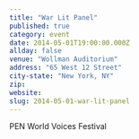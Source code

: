 ```yaml
---
title: "War Lit Panel"
published: true
category: event
date: 2014-05-01T19:00:00.000Z
allday: false
venue: "Wollman Auditorium"
address: "65 West 12 Street"
city-state: "New York, NY"
zip:
website:
slug: 2014-05-01-war-lit-panel
---
```

PEN World Voices Festival

